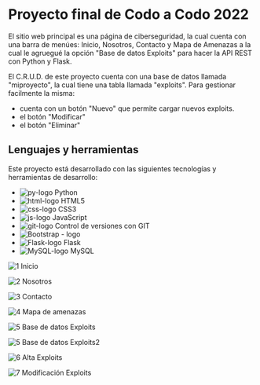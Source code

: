 # Proyecto final de Codo a Codo 2022

El sitio web principal es una página de ciberseguridad, la cual cuenta con una barra de menúes: Inicio, Nosotros, Contacto y Mapa de Amenazas a la cual le agruegué
la opción "Base de datos Exploits" para hacer la API REST con Python y Flask.

El C.R.U.D. de este proyecto cuenta con una base de datos llamada "miproyecto", la cual tiene una tabla llamada "exploits". Para gestionar facilmente la misma:
- cuenta con un botón "Nuevo" que permite cargar nuevos exploits.     
- el botón "Modificar"
- el botón "Eliminar"


## Lenguajes y herramientas

Este proyecto está desarrollado con las siguientes tecnologías y herramientas de desarrollo:
- ![py-logo](https://img.icons8.com/color/25/000000/python--v2.png) Python
- ![html-logo](https://img.icons8.com/color/25/000000/html-5--v1.png) HTML5
- ![css-logo](https://img.icons8.com/color/25/000000/css3.png) CSS3
- ![js-logo](https://img.icons8.com/color/25/000000/javascript--v1.png) JavaScript
- ![git-logo](https://img.icons8.com/color/25/000000/git.png) Control de versiones con GIT
- ![Bootstrap - logo](https://camo.githubusercontent.com/0fc0368ecf0d533dd0915d74a60eb4790afa7c5e9e2abcb03591061f6a5673ab/68747470733a2f2f696d672e69636f6e73382e636f6d2f636f6c6f722f32352f3030303030302f626f6f7473747261702e706e67)
- ![Flask-logo](https://img.icons8.com/ios/512/flask.png) Flask
- ![MySQL-logo](https://img.icons8.com/color/512/mysql-logo.png) MySQL

![1 Inicio](https://user-images.githubusercontent.com/111579223/209457840-0a5d3f67-52ad-4e6b-8966-d0ffe29aee19.png)

![2 Nosotros](https://user-images.githubusercontent.com/111579223/209457842-5f67904a-3931-42bb-b373-3f7cf565e111.png)

![3 Contacto](https://user-images.githubusercontent.com/111579223/209457843-f5ca64ee-dc31-4606-92ec-cf9c03a6842c.png)

![4 Mapa de amenazas](https://user-images.githubusercontent.com/111579223/209457846-b7401027-54dd-453a-94ba-95c72372c433.png)

![5 Base de datos Exploits](https://user-images.githubusercontent.com/111579223/209457831-09d6eef0-ef96-41bc-9cd7-79658b837fcc.png)

![5 Base de datos Exploits2](https://user-images.githubusercontent.com/111579223/209457884-f7fa5324-b9e8-4daa-a4bc-0fe306b5181c.png)

![6 Alta Exploits](https://user-images.githubusercontent.com/111579223/209488540-d6ed2dba-760b-4aef-990f-4e00c8b2dd1b.png)

![7 Modificación Exploits](https://user-images.githubusercontent.com/111579223/209488549-2f5bcd55-14cd-4de9-a897-bde1fcc597e0.png)



